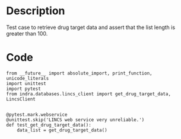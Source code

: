 # Description
Test case to retrieve drug target data and assert that the list length is greater than 100.

# Code
```
from __future__ import absolute_import, print_function, unicode_literals
import unittest
import pytest
from indra.databases.lincs_client import get_drug_target_data, LincsClient


@pytest.mark.webservice
@unittest.skip('LINCS web service very unreliable.')
def test_get_drug_target_data():
    data_list = get_drug_target_data()

```
